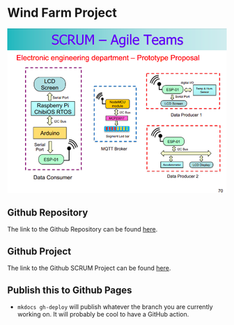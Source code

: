 # Wind Farm Project

![Diagram](docs/docs/img/prototype_proposal.png)

## Github Repository

The link to the Github Repository can be found [here](https://github.com/Oriolac/seu/).

## Github Project

The link to the Github SCRUM Project can be found [here](https://github.com/users/Oriolac/projects/1).


## Publish this to Github Pages
* `mkdocs gh-deploy` will publish whatever the branch you are currently working on. It will probably be cool to have a GitHub action.
